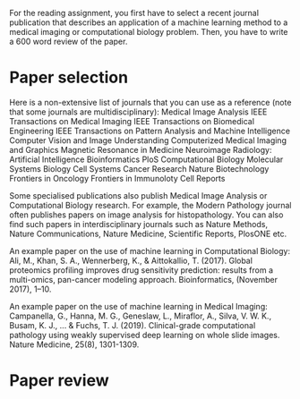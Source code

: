 For the reading assignment, you first have to select a recent journal publication
that describes an application of a machine learning method to a medical imaging or
computational biology problem. Then, you have to write a 600 word review of the paper.

# Paper selection

Here is a non-extensive list of journals that you can use as a reference
(note that some journals are multidisciplinary):
Medical Image Analysis
IEEE Transactions on Medical Imaging
IEEE Transactions on Biomedical Engineering
IEEE Transactions on Pattern Analysis and Machine Intelligence
Computer Vision and Image Understanding
Computerized Medical Imaging and Graphics
Magnetic Resonance in Medicine
Neuroimage
Radiology: Artificial Intelligence
Bioinformatics
PloS Computational Biology
Molecular Systems Biology
Cell Systems
Cancer Research
Nature Biotechnology
Frontiers in Oncology
Frontiers in Immunoloty
Cell Reports

Some specialised publications also publish Medical Image Analysis or Computational Biology research.
For example, the Modern Pathology journal often publishes papers on image analysis for histopathology. You can also find such
papers in interdisciplinary journals such as Nature Methods, Nature Communications, Nature Medicine, Scientific Reports, PlosONE etc.


An example paper on the use of machine learning in Computational Biology:
Ali, M., Khan, S. A., Wennerberg, K., & Aittokallio, T. (2017). Global proteomics profiling improves drug sensitivity prediction: results from a multi-omics, pan-cancer modeling approach. Bioinformatics, (November 2017), 1–10.

An example paper on the use of machine learning in Medical Imaging:
Campanella, G., Hanna, M. G., Geneslaw, L., Miraflor, A., Silva, V. W. K., Busam, K. J., ... & Fuchs, T. J. (2019). Clinical-grade computational pathology using weakly supervised deep learning on whole slide images. Nature Medicine, 25(8), 1301-1309.

# Paper review
